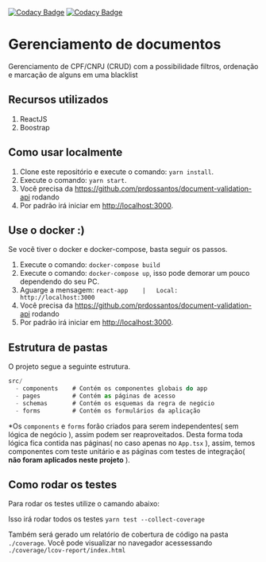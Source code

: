 [![Codacy Badge](https://app.codacy.com/project/badge/Grade/4af9d4089fdd4dca9da1e93fecaa1e65)](https://www.codacy.com/gh/prdossantos/document-validation-app/dashboard?utm_source=github.com&utm_medium=referral&utm_content=prdossantos/document-validation-app&utm_campaign=Badge_Grade)
[![Codacy Badge](https://app.codacy.com/project/badge/Coverage/4af9d4089fdd4dca9da1e93fecaa1e65)](https://www.codacy.com/gh/prdossantos/document-validation-app/dashboard?utm_source=github.com&utm_medium=referral&utm_content=prdossantos/document-validation-app&utm_campaign=Badge_Coverage)

# Gerenciamento de documentos

Gerenciamento de CPF/CNPJ (CRUD) com a possibilidade filtros, ordenação e marcação de alguns em uma blacklist

## Recursos utilizados

1.  ReactJS
2.  Boostrap

## Como usar localmente

1.  Clone este repositório e execute o comando: `yarn install`.
2.  Execute o comando: `yarn start`.
3.  Você precisa da <https://github.com/prdossantos/document-validation-api> rodando
4.  Por padrão irá iniciar em <http://localhost:3000>.

## Use o docker :)

Se você tiver o docker e docker-compose, basta seguir os passos.

1.  Execute o comando: `docker-compose build` 
2.  Execute o comando: `docker-compose up`,  isso pode demorar um pouco dependendo do seu PC.
3.  Aguarge a mensagem: `react-app    |   Local:            http://localhost:3000`
4.  Você precisa da <https://github.com/prdossantos/document-validation-api> rodando
5.  Por padrão irá iniciar em <http://localhost:3000>.

## Estrutura de pastas

O projeto segue a seguinte estrutura.

```js
src/
  - components    # Contém os componentes globais do app
  - pages         # Contém as páginas de acesso
  - schemas       # Contém os esquemas da regra de negócio
  - forms         # Contém os formulários da aplicação
```

*Os ```components``` e ```forms``` forão criados para serem independentes( sem lógica de negócio ), assim podem ser reaproveitados.
Desta forma toda lógica fica contida nas páginas( no caso apenas no ```App.tsx``` ), assim, temos componentes com teste unitário e as páginas com testes de integração( **não foram aplicados neste projeto** ).

## Como rodar os testes

Para rodar os testes utilize o camando abaixo:

Isso irá rodar todos os testes
`yarn test --collect-coverage`

Também será gerado um relatório de cobertura de código na pasta `./coverage`.
Você pode visualizar no navegador acessessando `./coverage/lcov-report/index.html`
